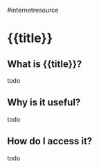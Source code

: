 #internetresource
# {{title}}
## What is {{title}}?
todo

## Why is it useful?
todo

## How do I access it?
todo